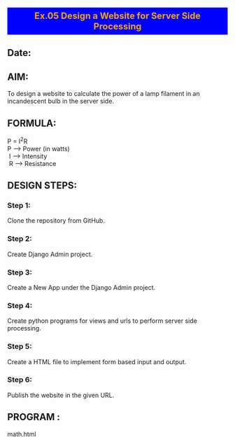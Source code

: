 # Ex.05 Design a Website for Server Side Processing
## Date:

## AIM:
 To design a website to calculate the power of a lamp filament in an incandescent bulb in the server side. 


## FORMULA:
P = I<sup>2</sup>R
<br> P --> Power (in watts)
<br> I --> Intensity
<br> R --> Resistance

## DESIGN STEPS:

### Step 1:
Clone the repository from GitHub.

### Step 2:
Create Django Admin project.

### Step 3:
Create a New App under the Django Admin project.

### Step 4:
Create python programs for views and urls to perform server side processing.

### Step 5:
Create a HTML file to implement form based input and output.

### Step 6:
Publish the website in the given URL.

## PROGRAM :
  math.html
  <!DOCTYPE html>
  <html lang="en">
  <head>
    <meta charset="UTF-8">
    <meta name="viewport" content="width=device-width, initial-scale=1.0">
    <title>Area of a Rectangle</title>
    <style>
      h1 {
        font-size: 20px;
        background-color: blue;
        color: orange;
        text-align: center;
        padding: 7px;
        margin-bottom: 6px;
      }
  
      .formelt {
        color: rgb(255, 0, 179);
        text-align: center;
        padding-top: 20px;
      }
    </style>
  </head>
  <body>
    <div class="edge">
      <div class="box">
        <h1>Area of a Rectangle</h1>
        <form method="POST">
          {% csrf_token %}
          <div class="formelt">
            Length: <input type="text" name="length" value="{{ l }}" required></input> (in m)<br />
          </div>
          <div class="formelt">
            Breadth: <input type="text" name="breadth" value="{{ b }}" required></input> (in m)<br />
          </div>
          <div class="formelt">
            <input type="submit" value="Calculate"></input><br />
          </div>
          <div class="formelt">
            Area: <input type="text" name="area" value="{{ area }}" readonly></input> m<sup>2</sup><br />
          </div>
        </form>
      </div>
    </div>
  </body>
  </html>
  
  
  views.py
  from django.shortcuts import render
  
  def rectarea(request):
      context = {}
      context['area'] = "0"
      context['l'] = "0"
      context['b'] = "0"
      
      if request.method == 'POST':
          print("POST method is used")
          l = request.POST.get('length', '0')
          b = request.POST.get('breadth', '0')
          print('request=', request)
          print('Length=', l)
          print('Breadth=', b)
          area = int(l) * int(b)
          context['area'] = area
          context['l'] = l
          context['b'] = b
          print('Area=', area)
  
      return render(request, 'mathapp/math.html', context)
  
  
  urls.py
  from django.contrib import admin
  from django.urls import path
  from mathapp import views
  
  urlpatterns = [
      path('admin/', admin.site.urls),
      path('areaofrectangle/', views.rectarea, name="areaofrectangle"),
      path('', views.rectarea, name="areaofrectangleroot")
  ]



## SERVER SIDE PROCESSING:
![image](https://github.com/user-attachments/assets/c2842c46-f802-4de7-9d9c-b7990b5c30d0)
![image](https://github.com/user-attachments/assets/3e4dae7c-ec72-4046-bfbd-334cca764812)


## HOMEPAGE:
![Screenshot 2024-12-12 225613](https://github.com/user-attachments/assets/d1b150a7-bbfa-45c7-88e0-49d66b2df6b8)


## RESULT:
The program for performing server side processing is completed successfully.
